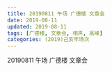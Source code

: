 ```yaml
---
title: 20190811 午场 广德楼 文章会
date: 2019-08-11
updated: 2019-08-11
tags: [广德楼, 文章会, 相声, 高峰]
categories: (2019)己亥年场次
---
```

20190811 午场 广德楼 文章会